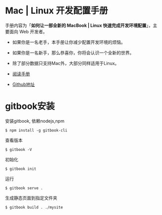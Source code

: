 Mac | Linux 开发配置手册
====================

手册内容为「**如何让一部全新的 MacBook | Linux 快速完成开发环境配置**」，主要面向 Web 开发者。


* 如果你是一名老手，本手册让你减少配置开发环境的烦恼。
* 如果你是一名新手，那么恭喜你，你将会认识一个全新的世界。
* 除了部分数据只支持Mac外，大部分同样适用于Linux。


* [阅读手册](http://aaaaaashu.gitbooks.io/mac-dev-setup/content/)
* [Github地址](https://github.com/echoOly/mac_tools)

# gitbook安装

安装gitbook, 依赖nodejs,npm
    
    $ npm install -g gitbook-cli 
    
查看版本

    $ gitbook -V
 
初始化

    $ gitbook init

运行

    $ gitbook serve .

生成静态页面到指定文件夹

    $ gitbook build . ./mysite
    
